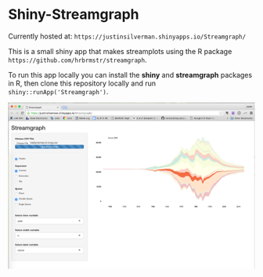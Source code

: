Shiny-Streamgraph
===============
Currently hosted at: `https://justinsilverman.shinyapps.io/Streamgraph/`

This is a small shiny app that makes streamplots using the R package 
`https://github.com/hrbrmstr/streamgraph`. 

To run this app locally you can install the **shiny** and **streamgraph** 
packages in R, then clone this repository locally and run
`shiny::runApp('Streamgraph')`. 

![screenshot](imgs/Screenshot_Shiny-Streamgraph.png "Screenshot")

